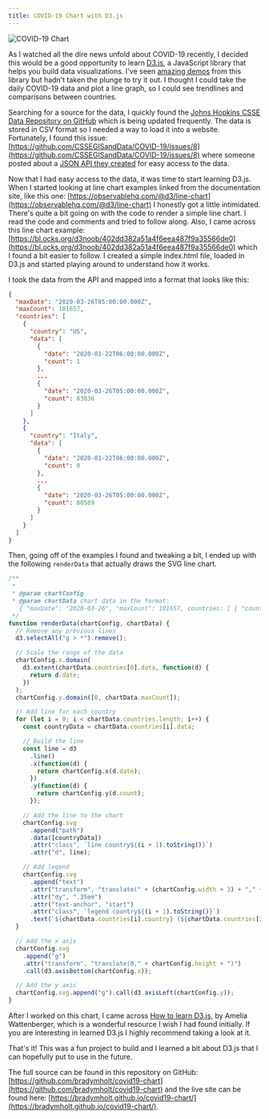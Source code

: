 ```yaml
---
title: COVID-19 Chart with D3.js
---
```


![COVID-19 Chart](/covid-19-chart-with-d3/chart.png)

As I watched all the dire news unfold about COVID-19 recently, I decided this would be a good opportunity to learn [D3.js](https://d3js.org/), a JavaScript library that helps you build data visualizations.  I've seen [amazing demos](https://github.com/d3/d3/wiki/Gallery) from this library but hadn't taken the plunge to try it out.  I thought I could take the daily COVID-19 data and plot a line graph, so I could see trendlines and comparisons between countries.

Searching for a source for the data, I quickly found the [Johns Hopkins CSSE Data Repository on GitHub](https://github.com/CSSEGISandData/COVID-19) which is being updated frequently.  The data is stored in CSV format so I needed a way to load it into a website.  Fortunately, I found this issue: [https://github.com/CSSEGISandData/COVID-19/issues/8](https://github.com/CSSEGISandData/COVID-19/issues/8) where someone posted about a [JSON API they created](https://github.com/ExpDev07/coronavirus-tracker-api) for easy access to the data.

Now that I had easy access to the data, it was time to start learning D3.js.  When I started looking at line chart examples linked from the documentation site, like this one: [https://observablehq.com/@d3/line-chart](https://observablehq.com/@d3/line-chart) I honestly got a little intimidated.  There's quite a bit going on with the code to render a simple line chart.  I read the code and comments and tried to follow along.  Also, I came across this line chart example: [https://bl.ocks.org/d3noob/402dd382a51a4f6eea487f9a35566de0](https://bl.ocks.org/d3noob/402dd382a51a4f6eea487f9a35566de0) which I found a bit easier to follow.  I created a simple index.html file, loaded in D3.js and started playing around to understand how it works.


I took the data from the API and mapped into a format that looks like this:

```json
{
  "maxDate": "2020-03-26T05:00:00.000Z",
  "maxCount": 101657,
  "countries": [
    {
      "country": "US",
      "data": [
        {
          "date": "2020-01-22T06:00:00.000Z",
          "count": 1
        },
        ...
        {
          "date": "2020-03-26T05:00:00.000Z",
          "count": 83836
        }
      ]
    },
    {
      "country": "Italy",
      "data": [
        {
          "date": "2020-01-22T06:00:00.000Z",
          "count": 0
        },
        ...
        {
          "date": "2020-03-26T05:00:00.000Z",
          "count": 80589
        }
      ]
    }
  ]
}
```

Then, going off of the examples I found and tweaking a bit, I ended up with the following `renderData` that actually draws the SVG line chart.

```javascript
/**
 *
 * @param chartConfig
 * @param chartData chart data in the format:
   { "maxDate": "2020-03-26", "maxCount": 101657, countries: [ { "country": "US", data: [ { "date": "2020-01-22", "count": 123} ] } ] }
 */
function renderData(chartConfig, chartData) {
  // Remove any previous lines
  d3.selectAll("g > *").remove();

  // Scale the range of the data
  chartConfig.x.domain(
    d3.extent(chartData.countries[0].data, function(d) {
      return d.date;
    })
  );
  chartConfig.y.domain([0, chartData.maxCount]);

  // Add line for each country
  for (let i = 0; i < chartData.countries.length; i++) {
    const countryData = chartData.countries[i].data;

    // Build the line
    const line = d3
      .line()
      .x(function(d) {
        return chartConfig.x(d.date);
      })
      .y(function(d) {
        return chartConfig.y(d.count);
      });

    // Add the line to the chart
    chartConfig.svg
      .append("path")
      .data([countryData])
      .attr("class", `line country${(i + 1).toString()}`)
      .attr("d", line);

    // Add legend
    chartConfig.svg
      .append("text")
      .attr("transform", "translate(" + (chartConfig.width + 3) + "," + chartConfig.y(countryData[countryData.length - 1].count) + ")")
      .attr("dy", ".35em")
      .attr("text-anchor", "start")
      .attr("class", `legend country${(i + 1).toString()}`)
      .text(`${chartData.countries[i].country} (${chartData.countries[i].data[chartData.countries[i].data.length - 1].count.toLocaleString()})`);
  }

  // Add the x axis
  chartConfig.svg
    .append("g")
    .attr("transform", "translate(0," + chartConfig.height + ")")
    .call(d3.axisBottom(chartConfig.x));

  // Add the y axis
  chartConfig.svg.append("g").call(d3.axisLeft(chartConfig.y));
}
```

After I worked on this chart, I came across [How to learn D3.js](https://wattenberger.com/blog/d3), by Amelia Wattenberger, which is a wonderful resource I wish I had found initially.  If you are interesting in learned D3.js I highly recommend taking a look at it.

That's it!  This was a fun project to build and I learned a bit about D3.js that I can hopefully put to use in the future.

The full source can be found in this repository on GitHub: [https://github.com/bradymholt/covid19-chart](https://github.com/bradymholt/covid19-chart) and the live site can be found here: [https://bradymholt.github.io/covid19-chart/](https://bradymholt.github.io/covid19-chart/).


